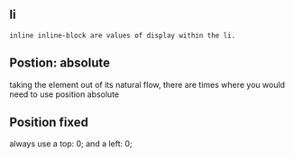 ## li
```
inline inline-block are values of display within the li.
```
## Postion: absolute

taking the element out of its natural flow, there are times where you would need to use position absolute

## Position fixed
always use a top: 0;
and a left: 0;

 